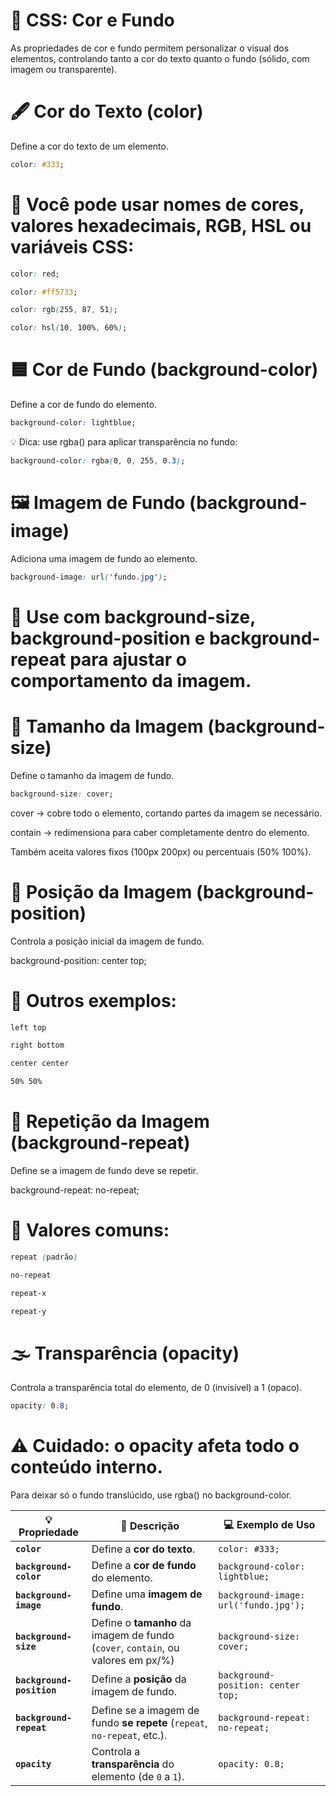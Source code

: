 # 🎨 CSS: Cor e Fundo

As propriedades de cor e fundo permitem personalizar o visual dos elementos, controlando tanto a cor do texto quanto o fundo (sólido, com imagem ou transparente).

# 🖋️ Cor do Texto (color)

Define a cor do texto de um elemento.

```CSS
color: #333;
```

# 🎨 Você pode usar nomes de cores, valores hexadecimais, RGB, HSL ou variáveis CSS:

```CSS
color: red;

color: #ff5733;

color: rgb(255, 87, 51);

color: hsl(10, 100%, 60%);
```

# 🟦 Cor de Fundo (background-color)

Define a cor de fundo do elemento.

```CSS
background-color: lightblue;
```
💡 Dica: use rgba() para aplicar transparência no fundo:
```CSS
background-color: rgba(0, 0, 255, 0.3);
```
# 🖼️ Imagem de Fundo (background-image)

Adiciona uma imagem de fundo ao elemento.
```CSS
background-image: url('fundo.jpg');
```
# 🧠 Use com background-size, background-position e background-repeat para ajustar o comportamento da imagem.

# 📏 Tamanho da Imagem (background-size)

Define o tamanho da imagem de fundo.
```CSS
background-size: cover;
```

cover → cobre todo o elemento, cortando partes da imagem se necessário.

contain → redimensiona para caber completamente dentro do elemento.

Também aceita valores fixos (100px 200px) ou percentuais (50% 100%).

# 🎯 Posição da Imagem (background-position)

Controla a posição inicial da imagem de fundo.

background-position: center top;


# 📌 Outros exemplos:

```CSS
left top

right bottom

center center

50% 50%
```
# 🔁 Repetição da Imagem (background-repeat)

Define se a imagem de fundo deve se repetir.

background-repeat: no-repeat;


# 🔄 Valores comuns:

```CSS
repeat (padrão)

no-repeat

repeat-x

repeat-y
```
# 🌫️ Transparência (opacity)

Controla a transparência total do elemento, de 0 (invisível) a 1 (opaco).
```CSS
opacity: 0.8;
```
# ⚠️ Cuidado: o opacity afeta todo o conteúdo interno.
Para deixar só o fundo translúcido, use rgba() no background-color.

| 💡 **Propriedade**        | 📝 **Descrição**                                                                 | 💻 **Exemplo de Uso**                 |
| ------------------------- | -------------------------------------------------------------------------------- | ------------------------------------- |
| **`color`**               | Define a **cor do texto**.                                                       | `color: #333;`                        |
| **`background-color`**    | Define a **cor de fundo** do elemento.                                           | `background-color: lightblue;`        |
| **`background-image`**    | Define uma **imagem de fundo**.                                                  | `background-image: url('fundo.jpg');` |
| **`background-size`**     | Define o **tamanho** da imagem de fundo (`cover`, `contain`, ou valores em px/%) | `background-size: cover;`             |
| **`background-position`** | Define a **posição** da imagem de fundo.                                         | `background-position: center top;`    |
| **`background-repeat`**   | Define se a imagem de fundo **se repete** (`repeat`, `no-repeat`, etc.).         | `background-repeat: no-repeat;`       |
| **`opacity`**             | Controla a **transparência** do elemento (de `0` a `1`).                         | `opacity: 0.8;`                       |
